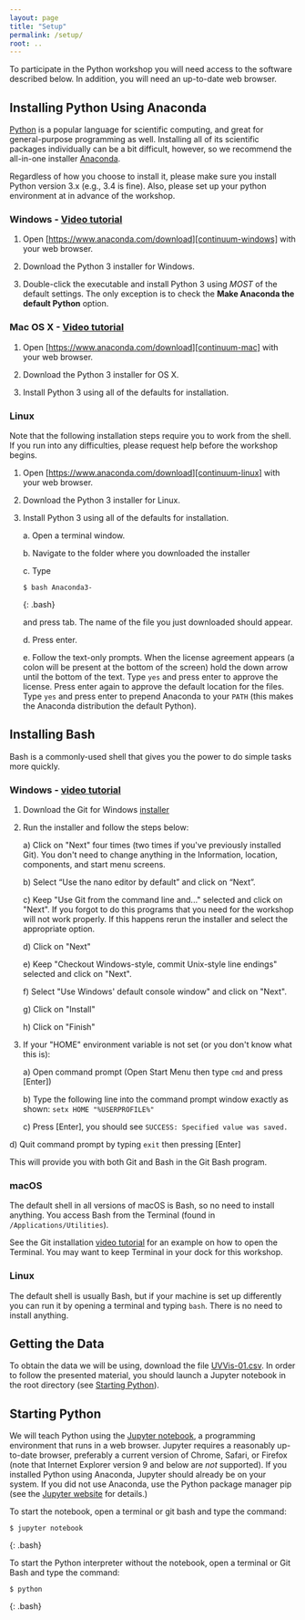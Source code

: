 ```yaml
---
layout: page
title: "Setup"
permalink: /setup/
root: ..
---
```


To participate in the Python workshop you will need access to the software described below.
In addition, you will need an up-to-date web browser.

## Installing Python Using Anaconda

[Python][python] is a popular language for scientific computing, and great for
general-purpose programming as well. Installing all of its scientific packages
individually can be a bit difficult, however, so we recommend the all-in-one
installer [Anaconda][anaconda].

Regardless of how you choose to install it, please make sure you install Python
version 3.x (e.g., 3.4 is fine). Also, please set up your python environment at 
in advance of the workshop.  

### Windows - [Video tutorial][video-windows]

1. Open [https://www.anaconda.com/download][continuum-windows]
   with your web browser.

2. Download the Python 3 installer for Windows.

3. Double-click the executable and install Python 3 using _MOST_ of the
   default settings. The only exception is to check the 
   **Make Anaconda the default Python** option.

### Mac OS X - [Video tutorial][video-mac]

1. Open [https://www.anaconda.com/download][continuum-mac]
   with your web browser.

2. Download the Python 3 installer for OS X.

3. Install Python 3 using all of the defaults for installation.

### Linux

Note that the following installation steps require you to work from the shell. 
If you run into any difficulties, please request help before the workshop begins.

1.  Open [https://www.anaconda.com/download][continuum-linux] with your web browser.

2.  Download the Python 3 installer for Linux.

3.  Install Python 3 using all of the defaults for installation.

    a.  Open a terminal window.

    b.  Navigate to the folder where you downloaded the installer

    c.  Type

    ~~~
    $ bash Anaconda3-
    ~~~
    {: .bash}

    and press tab.  The name of the file you just downloaded should appear.

    d.  Press enter.

    e.  Follow the text-only prompts.  When the license agreement appears (a colon
        will be present at the bottom of the screen) hold the down arrow until the 
        bottom of the text. Type `yes` and press enter to approve the license. Press 
        enter again to approve the default location for the files. Type `yes` and 
        press enter to prepend Anaconda to your `PATH` (this makes the Anaconda 
        distribution the default Python).
        
        
## Installing Bash

Bash is a commonly-used shell that gives you the power to do simple tasks more quickly.

### Windows - [video tutorial](https://www.youtube.com/watch?v=339AEqk9c-8)

1. Download the Git for Windows [installer](https://git-for-windows.github.io/)

2. Run the installer and follow the steps below:
    
    a) Click on "Next" four times (two times if you've previously
                installed Git).  You don't need to change anything
                in the Information, location, components, and start menu screens.
 
    b) Select “Use the nano editor by default” and click on “Next”.

    c) Keep "Use Git from the command line and..." selected and click on "Next".
                If you forgot to do this programs that you need for the workshop will not work properly.
                If this happens rerun the installer and select the appropriate option.
                
    d) Click on "Next"
    
    e) Keep "Checkout Windows-style, commit Unix-style line endings" selected and click on "Next".

    f) Select "Use Windows' default console window" and click on "Next".
    
    g) Click on "Install"
    
    h) Click on "Finish"

3. If your "HOME" environment variable is not set (or you don't know what this is):

   a) Open command prompt (Open Start Menu then type <code>cmd</code> and press [Enter])

   b) Type the following line into the command prompt window exactly as shown:
     `setx HOME "%USERPROFILE%"`

   c) Press [Enter], you should see `SUCCESS: Specified value was saved.`
  
  d) Quit command prompt by typing `exit` then pressing [Enter]

This will provide you with both Git and Bash in the Git Bash program.


### macOS

 The default shell in all versions of macOS is Bash, so no
        need to install anything.  You access Bash from the Terminal
        (found in
        `/Applications/Utilities`).
       
See the Git installation <a href="https://www.youtube.com/watch?v=9LQhwETCdwY ">video tutorial</a>
        for an example on how to open the Terminal.
        You may want to keep
        Terminal in your dock for this workshop.

### Linux

The default shell is usually Bash, but if your
        machine is set up differently you can run it by opening a
        terminal and typing `bash`.  There is no need to
        install anything.


## Getting the Data

To obtain the data we will be using, download the file 
[UVVis-01.csv]({{page.root}}/data/UVVis-01.csv).
In order to follow the presented material, you should launch a Jupyter 
notebook in the root directory (see [Starting Python](#Starting-Python)).

## Starting Python

We will teach Python using the [Jupyter notebook][jupyter], a 
programming environment that runs in a web browser. Jupyter requires a reasonably 
up-to-date browser, preferably a current version of Chrome, Safari, or Firefox 
(note that Internet Explorer version 9 and below are *not* supported). If you 
installed Python using Anaconda, Jupyter should already be on your system. If 
you did not use Anaconda, use the Python package manager pip
(see the [Jupyter website][jupyter-install] for details.)

To start the notebook, open a terminal or git bash and type the command:

~~~
$ jupyter notebook
~~~
{: .bash}

To start the Python interpreter without the notebook, open a terminal 
or Git Bash and type the command:

~~~
$ python
~~~
{: .bash}

[anaconda]: https://www.anaconda.com/
[continuum-mac]: https://www.anaconda.com/download/#macos
[continuum-linux]: https://www.anaconda.com/download/#linux
[continuum-windows]: https://www.anaconda.com/download/#windows
[jupyter]: http://jupyter.org/
[jupyter-install]: http://jupyter.readthedocs.io/en/latest/install.html#optional-for-experienced-python-developers-installing-jupyter-with-pip
[python]: https://python.org
[video-mac]: https://www.youtube.com/watch?v=TcSAln46u9U
[video-windows]: https://www.youtube.com/watch?v=xxQ0mzZ8UvA




  
